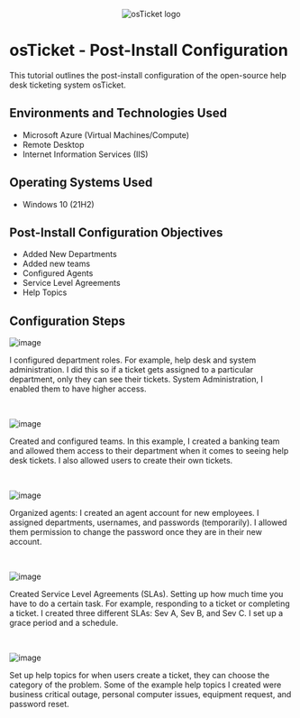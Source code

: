 <p align="center">
<img src="https://i.imgur.com/Clzj7Xs.png" alt="osTicket logo"/>
</p>

<h1>osTicket - Post-Install Configuration</h1>
This tutorial outlines the post-install configuration of the open-source help desk ticketing system osTicket.<br />


<h2>Environments and Technologies Used</h2>

- Microsoft Azure (Virtual Machines/Compute)
- Remote Desktop
- Internet Information Services (IIS)

<h2>Operating Systems Used </h2>

- Windows 10</b> (21H2)

<h2>Post-Install Configuration Objectives</h2>

- Added New Departments
- Added new teams
- Configured Agents
- Service Level Agreements
- Help Topics

<h2>Configuration Steps</h2>

![image](https://github.com/user-attachments/assets/870cd086-25ce-46e0-b919-97c2c72cb1fe)

<p>
</p>
<p>
I configured department roles. For example, help desk and system administration. I did this so if a ticket gets assigned to a particular department, only they can see their tickets. System Administration, I enabled them to have higher access.
</p>
<br />

<p>

![image](https://github.com/user-attachments/assets/fcc8dacb-7d1d-47c2-b0cd-d471f6594367)

</p>
<p>
Created and configured teams. In this example, I created a banking team and allowed them access to their department when it comes to seeing help desk tickets. I also allowed users to create their own tickets. 
</p>
<br />

![image](https://github.com/user-attachments/assets/54ad4f40-caf1-4089-8ce3-02ffc91d71f6)

<p>
</p>
<p>
Organized agents: I created an agent account for new employees. I assigned departments, usernames, and passwords (temporarily). I allowed them permission to change the password once they are in their new account.
</p>
<br />

![image](https://github.com/user-attachments/assets/4977d685-7383-4918-a81c-048e362f7730)

<p>
</p>
<p>
Created Service Level Agreements (SLAs). Setting up how much time you have to do a certain task. For example, responding to a ticket or completing a ticket. I created three different SLAs: Sev A, Sev B, and Sev C. I set up a grace period and a schedule. 
</p>
<br />

![image](https://github.com/user-attachments/assets/4f9956c0-34d5-4aa2-9aed-d4085f860e3b)

<p>
</p>
<p>
Set up help topics for when users create a ticket, they can choose the category of the problem. Some of the example help topics I created were business critical outage, personal computer issues, equipment request, and password reset.
</p>
<br />
